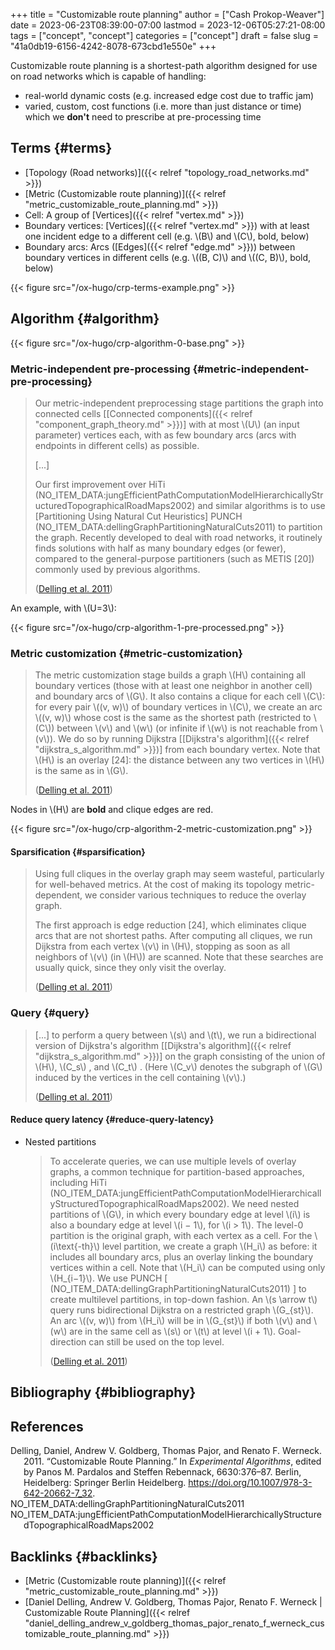 +++
title = "Customizable route planning"
author = ["Cash Prokop-Weaver"]
date = 2023-06-23T08:39:00-07:00
lastmod = 2023-12-06T05:27:21-08:00
tags = ["concept", "concept"]
categories = ["concept"]
draft = false
slug = "41a0db19-6156-4242-8078-673cbd1e550e"
+++

Customizable route planning is a shortest-path algorithm designed for use on road networks which is capable of handling:

-   real-world dynamic costs (e.g. increased edge cost due to traffic jam)
-   varied, custom, cost functions (i.e. more than just distance or time) which we **don't** need to prescribe at pre-processing time


## Terms {#terms}

-   [Topology (Road networks)]({{< relref "topology_road_networks.md" >}})
-   [Metric (Customizable route planning)]({{< relref "metric_customizable_route_planning.md" >}})
-   Cell: A group of [Vertices]({{< relref "vertex.md" >}})
-   Boundary vertices: [Vertices]({{< relref "vertex.md" >}}) with at least one incident edge to a different cell (e.g. \\(B\\) and \\(C\\), bold, below)
-   Boundary arcs: Arcs ([Edges]({{< relref "edge.md" >}})) between boundary vertices in different cells (e.g. \\((B, C)\\) and \\((C, B)\\), bold, below)

{{< figure src="/ox-hugo/crp-terms-example.png" >}}


## Algorithm {#algorithm}

{{< figure src="/ox-hugo/crp-algorithm-0-base.png" >}}


### Metric-independent pre-processing {#metric-independent-pre-processing}

> Our metric-independent preprocessing stage partitions the graph into connected cells [[Connected components]({{< relref "component_graph_theory.md" >}})] with at most \\(U\\) (an input parameter) vertices each, with as few boundary arcs (arcs with endpoints in different cells) as possible.
>
> [...]
>
> Our first improvement over HiTi (NO_ITEM_DATA:jungEfficientPathComputationModelHierarchicallyStructuredTopographicalRoadMaps2002) and similar algorithms is to use [Partitioning Using Natural Cut Heuristics] PUNCH (NO_ITEM_DATA:dellingGraphPartitioningNaturalCuts2011) to partition the graph. Recently developed to deal with road networks, it routinely finds solutions with half as many boundary edges (or fewer), compared to the general-purpose partitioners (such as METIS [20]) commonly used by previous algorithms.
>
> (<a href="#citeproc_bib_item_1">Delling et al. 2011</a>)

An example, with \\(U=3\\):

{{< figure src="/ox-hugo/crp-algorithm-1-pre-processed.png" >}}


### Metric customization {#metric-customization}

> The metric customization stage builds a graph \\(H\\) containing all boundary vertices (those with at least one neighbor in another cell) and boundary arcs of \\(G\\). It also contains a clique for each cell \\(C\\): for every pair \\((v, w)\\) of boundary vertices in \\(C\\), we create an arc \\((v, w)\\) whose cost is the same as the shortest path (restricted to \\(C\\)) between \\(v\\) and \\(w\\) (or infinite if \\(w\\) is not reachable from \\(v\\)). We do so by running Dijkstra [[Dijkstra's algorithm]({{< relref "dijkstra_s_algorithm.md" >}})] from each boundary vertex. Note that \\(H\\) is an overlay [24]: the distance between any two vertices in \\(H\\) is the same as in \\(G\\).
>
> (<a href="#citeproc_bib_item_1">Delling et al. 2011</a>)

Nodes in \\(H\\) are **bold** and clique edges are red.

{{< figure src="/ox-hugo/crp-algorithm-2-metric-customization.png" >}}


#### Sparsification {#sparsification}

> Using full cliques in the overlay graph may seem wasteful, particularly for well-behaved metrics. At the cost of making its topology metric-dependent, we consider various techniques to reduce the overlay graph.
>
> The first approach is edge reduction [24], which eliminates clique arcs that are not shortest paths. After computing all cliques, we run Dijkstra from each vertex \\(v\\) in \\(H\\), stopping as soon as all neighbors of \\(v\\) (in \\(H\\)) are scanned. Note that these searches are usually quick, since they only visit the overlay.
>
> (<a href="#citeproc_bib_item_1">Delling et al. 2011</a>)


### Query {#query}

> [...] to perform a query between \\(s\\) and \\(t\\), we run a bidirectional version of Dijkstra's algorithm [[Dijkstra's algorithm]({{< relref "dijkstra_s_algorithm.md" >}})] on the graph consisting of the union of \\(H\\), \\(C\_s\\) , and \\(C\_t\\) . (Here \\(C\_v\\) denotes the subgraph of \\(G\\) induced by the vertices in the cell containing \\(v\\).)
>
> (<a href="#citeproc_bib_item_1">Delling et al. 2011</a>)


#### Reduce query latency {#reduce-query-latency}

<!--list-separator-->

-  Nested partitions

    > To accelerate queries, we can use multiple levels of overlay graphs, a common technique for partition-based approaches, including HiTi (NO_ITEM_DATA:jungEfficientPathComputationModelHierarchicallyStructuredTopographicalRoadMaps2002). We need nested partitions of \\(G\\), in which every boundary edge at level \\(i\\) is also a boundary edge at level \\(i − 1\\), for \\(i > 1\\). The level-0 partition is the original graph, with each vertex as a cell. For the \\(i\text{-th}\\) level partition, we create a graph \\(H\_i\\) as before: it includes all boundary arcs, plus an overlay linking the boundary vertices within a cell. Note that \\(H\_i\\) can be computed using only \\(H\_{i−1}\\). We use PUNCH [ (NO_ITEM_DATA:dellingGraphPartitioningNaturalCuts2011) ] to create multilevel partitions, in top-down fashion. An \\(s \arrow t\\) query runs bidirectional Dijkstra on a restricted graph \\(G\_{st}\\). An arc \\((v, w)\\) from \\(H\_i\\) will be in \\(G\_{st}\\) if both \\(v\\) and \\(w\\) are in the same cell as \\(s\\) or \\(t\\) at level \\(i + 1\\). Goal-direction can still be used on the top level.
    >
    > (<a href="#citeproc_bib_item_1">Delling et al. 2011</a>)


## Bibliography {#bibliography}

## References

<style>.csl-entry{text-indent: -1.5em; margin-left: 1.5em;}</style><div class="csl-bib-body">
  <div class="csl-entry"><a id="citeproc_bib_item_1"></a>Delling, Daniel, Andrew V. Goldberg, Thomas Pajor, and Renato F. Werneck. 2011. “Customizable Route Planning.” In <i>Experimental Algorithms</i>, edited by Panos M. Pardalos and Steffen Rebennack, 6630:376–87. Berlin, Heidelberg: Springer Berlin Heidelberg. <a href="https://doi.org/10.1007/978-3-642-20662-7_32">https://doi.org/10.1007/978-3-642-20662-7_32</a>.</div>
  <div class="csl-entry">NO_ITEM_DATA:dellingGraphPartitioningNaturalCuts2011</div>
  <div class="csl-entry">NO_ITEM_DATA:jungEfficientPathComputationModelHierarchicallyStructuredTopographicalRoadMaps2002</div>
</div>


## Backlinks {#backlinks}

-   [Metric (Customizable route planning)]({{< relref "metric_customizable_route_planning.md" >}})
-   [Daniel Delling, Andrew V. Goldberg, Thomas Pajor, Renato F. Werneck | Customizable Route Planning]({{< relref "daniel_delling_andrew_v_goldberg_thomas_pajor_renato_f_werneck_customizable_route_planning.md" >}})
